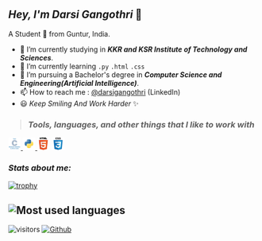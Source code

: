 ## *Hey, I'm Darsi Gangothri* 👋
A Student 🚀 from Guntur, India.

- 🔭 I’m currently studying in _**KKR and KSR Institute of Technology and Sciences**_.
- 🌱 I’m currently learning `.py`  `.html` `.css`
- 💼 I’m pursuing a Bachelor's degree in **_Computer Science and Engineering(Artificial Intelligence)_**.
- 📫 How to reach me : [@darsigangothri](https://www.linkedin.com/in/darsi-gangothri-7a0607209/) (LinkedIn)
- 😃 *Keep Smiling And Work Harder* ✨
> ### _Tools, languages, and other things that I like to work with_
<a href="https://github.com/darsigangothri06/mycprograms" target = "_blank"> <img src = "https://raw.githubusercontent.com/github/explore/80688e429a7d4ef2fca1e82350fe8e3517d3494d/topics/c/c.png" width=5%> </a>
<a href = "https://www.python.org/" target = "_blank"> <img src = "https://raw.githubusercontent.com/github/explore/80688e429a7d4ef2fca1e82350fe8e3517d3494d/topics/python/python.png" width = 5%> </a>
<a href = "https://github.com/darsigangothri06/HTML" target = "_blank"> <img src = "https://raw.githubusercontent.com/github/explore/80688e429a7d4ef2fca1e82350fe8e3517d3494d/topics/html/html.png" width = 5%></a>
<a href = "https://github.com/darsigangothri06/HTML" target = "_blank"> <img src = "https://raw.githubusercontent.com/github/explore/80688e429a7d4ef2fca1e82350fe8e3517d3494d/topics/css/css.png" width = 5%></a>

### _Stats about me:_

[![trophy](https://github-profile-trophy.vercel.app/?username=darsigangothri06&theme=onedark&margin-w=15&no-bg=true)](https://github.com/darsigangothri06)

![Most used languages](https://github-readme-stats.vercel.app/api/top-langs/?username=darsigangothri06&theme=pink-green&card_width=500&custom_title=Languges%20used)
---
![visitors](https://visitor-badge.laobi.icu/badge?page_id=darsigangothri06.darsigangothri06) [![Github](https://img.shields.io/github/followers/darsigangothri06?label=Follow&style=social)](https://github.com/darsigangothri06) 
